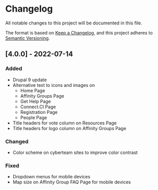 # Changelog
All notable changes to this project will be documented in this file.

The format is based on [Keep a Changelog](https://keepachangelog.com/en/1.0.0/),
and this project adheres to [Semantic Versioning](https://semver.org/spec/v2.0.0.html).

## [4.0.0] - 2022-07-14
### Added
- Drupal 9 update
- Alternative text to icons and images on
	- Home Page
	- Affinity Groups Page
	- Get Help Page
	- Connect.CI Page
	- Registration Page
	- People Page
- Title headers for vote column on Resources Page
- Title headers for logo column on Affinity Groups Page

### Changed
- Color scheme on cyberteam sites to improve color contrast

### Fixed
- Dropdown menus for mobile devices
- Map size on Affinity Group FAQ Page for mobile devices
